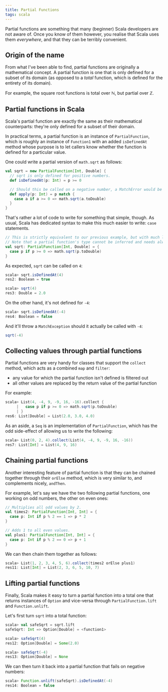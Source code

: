 ```yaml
---
title: Partial Functions
tags: scala
---
```

Partial functions are something that many (beginner) Scala developers are not aware of. Once you know of them however,
you realise that Scala uses them *everywhere*, and that they can be terribly convenient.

<!--more-->

## Origin of the name
From what I've been able to find, partial functions are originally a mathematical concept. A partial function is one
that is only defined for a subset of its domain (as opposed to a *total* function, which is defined for the entirety
of its domain).

For example, the square root functions is total over ℕ, but partial over ℤ.



## Partial functions in Scala
Scala's partial function are exactly the same as their mathematical counterparts: they're only defined for a subset of
their domain.

In practical terms, a partial function is an instance of `PartialFunction`, which is roughly an instance of `Function1`
with an added `isDefinedAt` method whose purpose is to let callers know whether the function is defined for a particular
value.

One could write a partial version of `math.sqrt` as follows:

```scala
val sqrt = new PartialFunction[Int, Double] {
  // sqrt is only defined for positive numbers.
  def isDefinedAt(p: Int) = p >= 0

  // Should this be called on a negative number, a MatchError would be thrown.
  def apply(p: Int) = p match {
    case a if a >= 0 => math.sqrt(a.toDouble)
  }
}
```

That's rather a lot of code to write for something that simple, though. As usual, Scala has dedicated syntax to make
this much easier to write: `case` statements.

```scala
// This is strictly equivalent to our previous example, but with much less boilerplate.
// Note that a partial function's type cannot be inferred and needs always be fully declared.
val sqrt: PartialFunction[Int, Double] = {
  case p if p >= 0 => math.sqrt(p.toDouble)
}
```

As expected, `sqrt` can be called on `4`:

```scala
scala> sqrt.isDefinedAt(4)
res2: Boolean = true

scala> sqrt(4)
res3: Double = 2.0
```

On the other hand, it's not defined for `-4`:

```scala
scala> sqrt.isDefinedAt(-4)
res4: Boolean = false
```

And it'll throw a `MatchException` should it actually be called with `-4`:

```scala
sqrt(-4)
```


## Collecting values through partial functions
Partial functions are very handy for classes that support the `collect` method, which acts as a combined `map` and
`filter`:

* any value for which the partial function isn't defined is filtered out
* all other values are replaced by the return value of the partial function


For example:

```scala
scala> List(4, -4, 9, -9, 16, -16).collect {
     |   case p if p >= 0 => math.sqrt(p.toDouble)
     | }
res6: List[Double] = List(2.0, 3.0, 4.0)
```

As an aside, a `Seq` is an implementation of `PartialFunction`, which has the odd side-effect of allowing us to write
the following:

```scala
scala> List(0, 2, 4).collect(List(4, -4, 9, -9, 16, -16))
res7: List[Int] = List(4, 9, 16)
```


## Chaining partial functions
Another interesting feature of partial function is that they can be chained together through their `orElse` method,
which is very similar to, and complements nicely, `andThen`.

For example, let's say we have the two following partial functions, one working on odd numbers, the other on even ones:

```scala
// Multiplies all odd values by 2.
val times2: PartialFunction[Int, Int] = {
  case p: Int if p % 2 == 1 => p * 2
}

// Adds 1 to all even values.
val plus1: PartialFunction[Int, Int] = {
  case p: Int if p % 2 == 0 => p + 1
}
```

We can then chain them together as follows:

```scala
scala> List(1, 2, 3, 4, 5, 6).collect(times2 orElse plus1)
res11: List[Int] = List(2, 3, 6, 5, 10, 7)
```


## Lifting partial functions
Finally, Scala makes it easy to turn a partial function into a total one that returns instances of `Option` and
vice-versa through `PartialFunction.lift` and `Function.unlift`.

Let's first turn `sqrt` into a total function:

```scala
scala> val safeSqrt = sqrt.lift
safeSqrt: Int => Option[Double] = <function1>

scala> safeSqrt(4)
res12: Option[Double] = Some(2.0)

scala> safeSqrt(-4)
res13: Option[Double] = None
```

We can then turn it back into a partial function that fails on negative numbers:

```scala
scala> Function.unlift(safeSqrt).isDefinedAt(-4)
res14: Boolean = false
```
